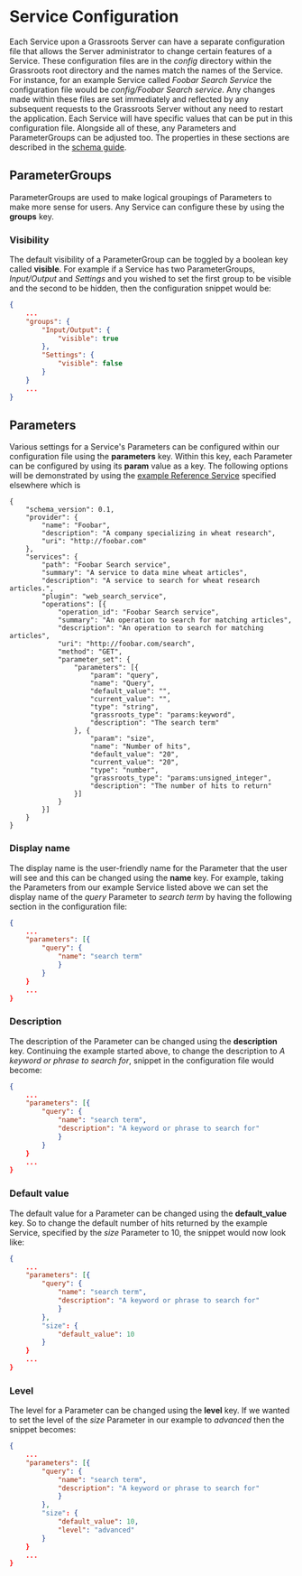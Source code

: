 ﻿# Service Configuration

Each Service upon a Grassroots Server can have a separate configuration file that allows the Server administrator to change certain features of a Service. 
These configuration files are in the *config* directory within the Grassroots root directory and the names match the names of the Service. 
For instance, for an example Service called *Foobar Search Service* the configuration file would be *config/Foobar Search service*. 
Any changes made within these files are set immediately and reflected by any subsequent requests to the Grassroots Server without any need to restart the application.
Each Service will have specific values that can be put in this configuration file. Alongside all of these, any Parameters and ParameterGroups can be adjusted too. 
The properties in these sections are described in the [schema guide](schema.md).

## ParameterGroups

ParameterGroups are used to make logical groupings of Parameters to make more sense for users. 
Any Service can configure these by using the **groups** key.

### Visibility

The default visibility of a ParameterGroup can be toggled by a boolean key called **visible**. For example if a Service has two ParameterGroups, *Input/Output* and *Settings* and you wished to set the first group to be visible and the second to be hidden, then the configuration snippet would be:

~~~.json
{
	...
	"groups": {
		"Input/Output": {
			"visible": true		
		},
		"Settings": {
			"visible": false		
		}
	}
	...
}
~~~

## Parameters

Various settings for a Service's Parameters can be configured within our configuration file using the **parameters** key. Within this key, each Parameter can be configured by using its **param** value as a key. The following options will be demonstrated by using the [example Reference Service](services.md#reference-service) specified elsewhere which is

~~~{.json}
{
	"schema_version": 0.1,
	"provider": {
		"name": "Foobar",
 		"description": "A company specializing in wheat research",
 		"uri": "http://foobar.com"
	},
	"services": {
		"path": "Foobar Search service",
		"summary": "A service to data mine wheat articles",
		"description": "A service to search for wheat research articles.",
		"plugin": "web_search_service",
		"operations": [{
			"operation_id": "Foobar Search service",
			"summary": "An operation to search for matching articles",
			"description": "An operation to search for matching articles",
			"uri": "http://foobar.com/search",
			"method": "GET",
			"parameter_set": {
				"parameters": [{
					"param": "query",
					"name": "Query",
					"default_value": "",
					"current_value": "",
					"type": "string",
					"grassroots_type": "params:keyword",
					"description": "The search term"
				}, {
					"param": "size",
					"name": "Number of hits",
					"default_value": "20",
					"current_value": "20",
					"type": "number",
					"grassroots_type": "params:unsigned_integer",
					"description": "The number of hits to return"
				}]
			}
		}]		
	}
}
~~~

### Display name

The display name is the user-friendly name for the Parameter that the user will see and this can be changed using the **name** key. 
For example, taking the Parameters from our example Service listed above we can set the display name of the *query* Parameter to *search term* by having the following section in the configuration file:

~~~.json
{
	...
	"parameters": [{
		"query": {
			"name": "search term"
			}
		}
	}
	...
}
~~~

### Description

The description of the Parameter can be changed using the **description** key. 
Continuing the example started above, to change the description to *A keyword or phrase to search for*, snippet in the configuration file would become:

~~~.json
{
	...
	"parameters": [{
		"query": {
			"name": "search term",
			"description": "A keyword or phrase to search for"
			}
		}
	}
	...
}
~~~

### Default value

The default value for a Parameter can be changed using the **default\_value** key. 
So to change the default number of hits returned by the example Service, specified by the *size* Parameter to 10, the snippet would now look like:

~~~.json
{
	...
	"parameters": [{
		"query": {
			"name": "search term",
			"description": "A keyword or phrase to search for"
			}
		},
		"size": {
			"default_value": 10
		}
	}
	...
}
~~~

### Level

The level for a Parameter can be changed using the **level** key. If we wanted to set the level of the *size* Parameter in our example to *advanced* then the snippet becomes:

~~~.json
{
	...
	"parameters": [{
		"query": {
			"name": "search term",
			"description": "A keyword or phrase to search for"
			}
		},
		"size": {
			"default_value": 10,
			"level": "advanced"
		}
	}
	...
}
~~~
